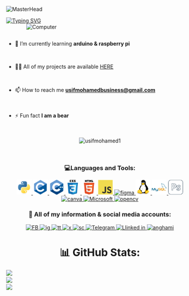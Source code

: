 ![MasterHead](https://i.ibb.co/7J0KqsG/wallpaperflare-com-wallpaper.jpg)

[![Typing SVG](https://readme-typing-svg.herokuapp.com?lines=CIAO👋+%2CIam+Youssef+Mohamed+.;A+passionate+Full-stack+developer++++++++++)](https://git.io/typing-svg)
<img align="right" alt="Computer" width="450" src="https://cdn.dribbble.com/users/416610/screenshots/4801105/coding_desk_flat_vector_ui_ux_design_illustration_motion_animation_gif2.gif">

<br>

- 🌱 I’m currently learning **arduino & raspberry pi**

<br>

- 👨‍💻 All of my projects are available [HERE](https://github.com/usifmohamed1/)

<br>

- 📫 How to reach me **usifmohamedbusiness@gmail.com**

<br>

- ⚡ Fun fact **I am a bear** 

<br>

<p align="center"> <img src="https://komarev.com/ghpvc/?username=usifmohamed1&label=Profile%20views&color=0e75b6&style=flat" alt="usifmohamed1" /> </p>

<br>

<h3 align="center"> 💻Languages and Tools:</h3>

<p align="center">
</a><a href="https://www.python.org" target="_blank" rel="noreferrer"> <img src="https://raw.githubusercontent.com/devicons/devicon/master/icons/python/python-original.svg" alt="python" width="40" height="40"/> </a> <a href="https://www.cprogramming.com/" target="_blank" rel="noreferrer"> <img src="https://raw.githubusercontent.com/devicons/devicon/master/icons/c/c-original.svg" alt="c" width="40" height="40"/> </a> <a href="https://www.w3schools.com/cpp/" target="_blank" rel="noreferrer"> <img src="https://raw.githubusercontent.com/devicons/devicon/master/icons/cplusplus/cplusplus-original.svg" alt="cplusplus" width="40" height="40"/> </a><a href="https://www.w3schools.com/css/" target="_blank" rel="noreferrer"> <img src="https://raw.githubusercontent.com/devicons/devicon/master/icons/css3/css3-original-wordmark.svg" alt="css3" width="40" height="40"/> </a><a href="https://www.w3.org/html/" target="_blank" rel="noreferrer"> <img src="https://raw.githubusercontent.com/devicons/devicon/master/icons/html5/html5-original-wordmark.svg" alt="html5" width="40" height="40"/> </a><a href="https://developer.mozilla.org/en-US/docs/Web/JavaScript" target="_blank" rel="noreferrer"> <img src="https://raw.githubusercontent.com/devicons/devicon/master/icons/javascript/javascript-original.svg" alt="javascript" width="40" height="40"/> </a> <a href="https://www.bootstrap.com/" target="_blank" rel="noreferrer"> <img src="https://uxwing.com/wp-content/themes/uxwing/download/brands-and-social-media/bootstrap-5-logo-icon.png" alt="figma" width="45" height="40"/> </a>
<a href="https://www.linux.org/" target="_blank" rel="noreferrer"> <img src="https://raw.githubusercontent.com/devicons/devicon/master/icons/linux/linux-original.svg" alt="linux" width="40" height="40"/> </a> <a href="https://www.mysql.com/" target="_blank" rel="noreferrer"> <img src="https://raw.githubusercontent.com/devicons/devicon/master/icons/mysql/mysql-original-wordmark.svg" alt="mysql" width="40" height="40"/> </a><a href="https://www.photoshop.com/en" target="_blank" rel="noreferrer"> <img src="https://raw.githubusercontent.com/devicons/devicon/master/icons/photoshop/photoshop-line.svg" alt="photoshop" width="40" height="40"/><a href="https://www.canva.com" target="_blank" rel="noreferrer"> <img src="https://freelogopng.com/images/all_img/1656733637logo-canva-png.png" alt="canva" width="40" height="40"/> </a><a href="https://www.Microsoft.com/" target="_blank" rel="noreferrer"> <img src="https://static1.squarespace.com/static/58d01deed482e982a9e679b5/t/6362c025f33db64e0ee9bc01/1667416102338/Microsoft_365_%282022%29.svg.png" alt="Microsoft" width="40" height="40"/> </a>
<a href="https://opencv.org/" target="_blank" rel="noreferrer"> <img src="https://www.vectorlogo.zone/logos/opencv/opencv-icon.svg" alt="opencv" width="40" height="40"/> </a>
</p>

<!--<a href="https://www.arduino.cc/" target="_blank" rel="noreferrer"> <img src="https://cdn.worldvectorlogo.com/logos/arduino-1.svg" alt="arduino" width="40" height="40"/> </a><a href="https://www.figma.com/" target="_blank" rel="noreferrer"> <img src="https://www.vectorlogo.zone/logos/figma/figma-icon.svg" alt="figma" width="40" height="40"/> </a>
<a href="https://www.raspberrypi.com/" target="_blank" rel="noreferrer"> <img src="https://logodownload.org/wp-content/uploads/2018/02/raspberry-pi-logo-1.png" alt="raspberrypi" width="40" height="40"/> </a>-->



<h3 align="center"> 🔭 All of my information & social media accounts:</h3>
<p align="center">
<a href="https://www.facebook.com/usifmohamed19" target="_blank" rel="noreferrer"> <img src="https://upload.wikimedia.org/wikipedia/commons/6/6c/Facebook_Logo_2023.png" alt="FB" width="40" height="40"/> </a>
<a href="https://www.instagram.com/usifmohamed_/" target="_blank" rel="noreferrer"> <img src="https://upload.wikimedia.org/wikipedia/commons/thumb/a/a5/Instagram_icon.png/480px-Instagram_icon.png" alt="ig" width="40" height="40"/> </a>
<a href="https://www.tiktok.com/@usifmohamed_" target="_blank" rel="noreferrer"> <img src="https://iconape.com/wp-content/files/fd/121669/svg/tiktok-logo-tik-tok-logo-icon-png-svg.png" alt="tt" width="35" height="40"/> </a>
<a href="https://twitter.com/usifmohamed_" target="_blank" rel="noreferrer"> <img src="https://upload.wikimedia.org/wikipedia/commons/5/57/X_logo_2023_%28white%29.png" alt="x" width="40" height="40"/> </a>
<a href="https://www.snapchat.com/add/usifmohamed1?share_id=cvc85etfvAI&locale=en-GB" target="_blank" rel="noreferrer"> <img src="https://assets.stickpng.com/images/580b57fcd9996e24bc43c536.png" alt="sc" width="40" height="40"/> </a>
<a href="https://t.me/usifmohamed" target="_blank" rel="noreferrer"> <img src="https://upload.wikimedia.org/wikipedia/commons/thumb/8/82/Telegram_logo.svg/2048px-Telegram_logo.svg.png" alt="Telegram" width="40" height="40"/> </a>
<a href="https://www.linkedin.com/in/youssef-mohamed-281bba282/" target="_blank" rel="noreferrer"> <img src="https://upload.wikimedia.org/wikipedia/commons/thumb/c/ca/LinkedIn_logo_initials.png/480px-LinkedIn_logo_initials.png" alt="Llinked in" width="40" height="40"/> </a>
<a href="https://play.anghami.com/profile/102709912" target="_blank" rel="noreferrer"> <img src="https://play-lh.googleusercontent.com/5QWfq9PWvrn-aWcKUCKKHTqXJZy08so-zzAXDxQ0jfeCoR8iEtT2nCZIOBgHr2pSiQ" alt="anghami" width="40" height="40"/> </a></p>

<h1 align="center"> 📊 GitHub Stats:</h1>

![](https://github-readme-stats.vercel.app/api?username=usifmohamed1&theme=dark&hide_border=false&include_all_commits=false&count_private=true)<br/>
![](https://github-readme-streak-stats.herokuapp.com/?user=usifmohamed1&theme=dark&hide_border=false)<br/>
![](https://github-readme-stats.vercel.app/api/top-langs/?username=usifmohamed1&theme=dark&hide_border=false&include_all_commits=false&count_private=true&layout=compact)
